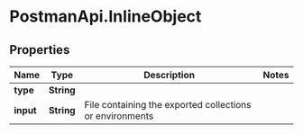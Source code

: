 # PostmanApi.InlineObject

## Properties

Name | Type | Description | Notes
------------ | ------------- | ------------- | -------------
**type** | **String** |  | 
**input** | **String** | File containing the exported collections or environments | 


